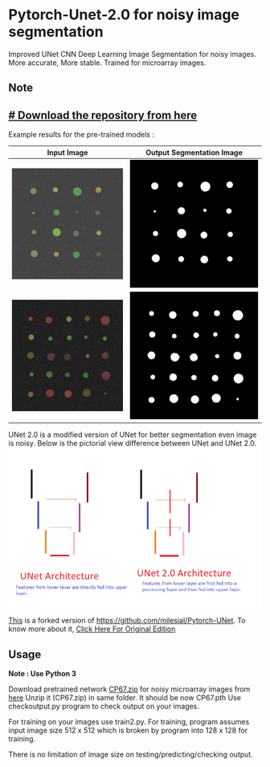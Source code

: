 # Pytorch-Unet-2.0  for noisy image segmentation
Improved UNet CNN Deep Learning Image Segmentation for noisy images. More accurate, More stable. Trained for microarray images.

## Note
## [# Download the repository from here](https://github.com/upashu1/Pytorch-UNet-2)

Example results for the pre-trained models :

Input Image            |  Output Segmentation Image 
:-------------------------:|:-------------------------:
![](307.png)  |  ![](307outmaskunet2.png)
![](313.png)  |  ![](313outmaskunet2.png)


UNet 2.0 is a modified version of UNet for better segmentation even image is noisy. Below is the pictorial view difference between UNet and UNet 2.0.
![picutre of unet and unet2](Unet2.png)

[This](https://github.com/upashu1/Pytorch-UNet-2) is a forked version of https://github.com/milesial/Pytorch-UNet. To know more about it, 
[Click Here For Original Edition](https://github.com/milesial/Pytorch-UNet) 

## Usage
**Note : Use Python 3**

Download pretrained network [CP67.zip](https://storage.googleapis.com/static.wixstatic.com/raw/2895ae_32b397c6f49445329607aa7bd4f8ae64.zip?Expires=1570168609&GoogleAccessId=download-urls%40wixprivatemedia.iam.gserviceaccount.com&Signature=ET%2BnwU9vXrQ8mjfOLP2%2BBUqFZP8kAL3xyHtEU0tGdoXoJJ5xSzwNSSJMNpJISMaN1tlSw8I%2FOxHdlstdo8m17Pcgi48hTEaVJxsKmHad3BsXmTH%2BIfwPEJx2L4yQjwnh%2BCtj4NvRdf6WIhixx8WAilysHlAG0Y99Y7JOCoYkJ854TDEUcZ1CVR6IJ41LuzklQKy79b5UoruMzkbJ7svIRwXrhbTLwVK3h3enG7GQDN3QPiyErA7PdtPpkAescgRMFmtAi%2F4%2B7xPFDjc3NwGRkWWaBaTObjL4DAfHhmeGkKPr58J2lxGdr%2F2tmAhQNetBY97KJmeW%2Bb8KQL2OdJlFUw%3D%3D&response-content-disposition=inline%3B+filename%3D%22CP67.zip%22) for noisy microarray images from [here](http://wix.to/2cAQBBA)
Unzip it (CP67.zip) in same folder. It should be now CP67.pth
Use checkoutput.py program to check output on your images.

For training on your images use train2.py. For training, program assumes input image size 512 x 512 which is broken by program into 128 x 128 for training.

There is no limitation of image size on testing/predicting/checking output.
